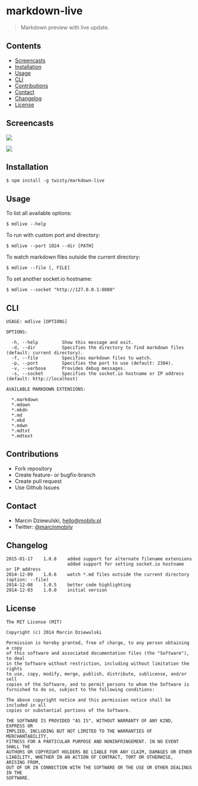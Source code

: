 # markdown-live

> Markdown preview with live update.

## Contents

* [Screencasts](#screencasts)
* [Installation](#installation)
* [Usage](#usage)
* [CLI](#cli)
* [Contributions](#contributions)
* [Contact](#contact)
* [Changelog](#changelog)
* [License](#license)

## Screencasts

![](https://raw.githubusercontent.com/twisty/markdown-live/master/screencasts/gif1.gif)

![](https://raw.githubusercontent.com/twisty/markdown-live/master/screencasts/gif2.gif)

## Installation

```shell
$ npm install -g twisty/markdown-live
```

## Usage

To list all available options:

```shell
$ mdlive --help
```

To run with custom port and directory:

```shell
$ mdlive --port 1024 --dir [PATH]
```

To watch markdown files outside the current directory:

```shell
$ mdlive --file [, FILE]
```

To set another socket.io hostname:

```shell
$ mdlive --socket "http://127.0.0.1:8080"
```

## CLI

```shell
USAGE: mdlive [OPTIONS]

OPTIONS:

  -h, --help         Show this message and exit.
  -d, --dir          Specifies the directory to find markdown files (default: current directory).
  -f, --file         Specifies markdown files to watch.
  -p, --port         Specifies the port to use (default: 2304).
  -v, --verbose      Provides debug messages.
  -s, --socket       Specifies the socket.io hostname or IP address (default: http://localhost)
```

```shell
AVAILABLE MARKDOWN EXTENSIONS:
  
  *.markdown
  *.mdown
  *.mkdn
  *.md
  *.mkd
  *.mdwn
  *.mdtxt
  *.mdtext
```

## Contributions

 - Fork repository
 - Create feature- or bugfix-branch
 - Create pull request
 - Use Github Issues

## Contact

 - Marcin Dziewulski, <hello@mobily.pl>
 - Twitter: [@marcinmobily](https://twitter.com/marcinmobily)

## Changelog

```
2015-01-17    1.0.8    added support for alternate filename extensions
                       added support for setting socket.io hostname  or IP address
2014-12-09    1.0.6    watch *.md files outside the current directory (option: --file)
2014-12-08    1.0.5    better code highlighting
2014-12-03    1.0.0    initial version
```

## License

	The MIT License (MIT)

	Copyright (c) 2014 Marcin Dziewulski

	Permission is hereby granted, free of charge, to any person obtaining a copy
	of this software and associated documentation files (the "Software"), to deal
	in the Software without restriction, including without limitation the rights
	to use, copy, modify, merge, publish, distribute, sublicense, and/or sell
	copies of the Software, and to permit persons to whom the Software is
	furnished to do so, subject to the following conditions:

	The above copyright notice and this permission notice shall be included in all
	copies or substantial portions of the Software.

	THE SOFTWARE IS PROVIDED "AS IS", WITHOUT WARRANTY OF ANY KIND, EXPRESS OR
	IMPLIED, INCLUDING BUT NOT LIMITED TO THE WARRANTIES OF MERCHANTABILITY,
	FITNESS FOR A PARTICULAR PURPOSE AND NONINFRINGEMENT. IN NO EVENT SHALL THE
	AUTHORS OR COPYRIGHT HOLDERS BE LIABLE FOR ANY CLAIM, DAMAGES OR OTHER
	LIABILITY, WHETHER IN AN ACTION OF CONTRACT, TORT OR OTHERWISE, ARISING FROM,
	OUT OF OR IN CONNECTION WITH THE SOFTWARE OR THE USE OR OTHER DEALINGS IN THE
	SOFTWARE.
